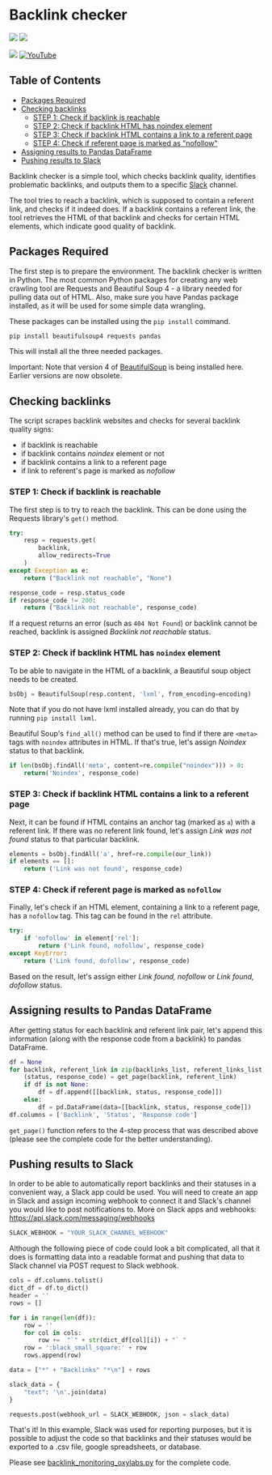 # Backlink checker
[<img src="https://img.shields.io/static/v1?label=&message=Python&color=brightgreen" />](https://github.com/topics/python) [<img src="https://img.shields.io/static/v1?label=&message=web%20scraping&color=important" />](https://github.com/topics/web-scraping)

[![](https://dcbadge.limes.pink/api/server/Pds3gBmKMH?style=for-the-badge&theme=discord)](https://discord.gg/Pds3gBmKMH) [![YouTube](https://img.shields.io/badge/YouTube-Oxylabs-red?style=for-the-badge&logo=youtube&logoColor=white)](https://www.youtube.com/@oxylabs)

## Table of Contents

- [Packages Required](#packages-required)
- [Checking backlinks](#checking-backlinks)
  - [STEP 1: Check if backlink is reachable](#step-1-check-if-backlink-is-reachable)
  - [STEP 2: Check if backlink HTML has noindex element](#step-2-check-if-backlink-html-has-noindex-element)
  - [STEP 3: Check if backlink HTML contains a link to a referent page](#step-3-check-if-backlink-html-contains-a-link-to-a-referent-page)
  - [STEP 4: Check if referent page is marked as "nofollow"](#step-4-check-if-referent-page-is-marked-as-nofollow)
- [Assigning results to Pandas DataFrame](#assigning-results-to-pandas-dataframe)
- [Pushing results to Slack](#pushing-results-to-slack)


Backlink checker is a simple tool, which checks backlink quality, identifies problematic backlinks, and outputs them to a specific [Slack](https://slack.com/) channel.

The tool tries to reach a backlink, which is supposed to contain a referent link, and checks if it indeed does. If a backlink contains a referent link, the tool retrieves the HTML of that backlink and checks for certain HTML elements, which indicate good quality of backlink.

## Packages Required

The first step is to prepare the environment. The backlink checker is written in Python. The most common Python packages for creating any web crawling tool are Requests and Beautiful Soup 4 - a library needed for pulling data out of HTML. Also, make sure you have Pandas package installed, as it will be used for some simple data wrangling.

These packages can be installed using the `pip install` command. 
<!-- Open the terminal, and create a virtual environment (optional but recommended). You can use [virtualenv package](https://pypi.org/project/virtualenv/) ,  [Anaconda distribution](https://docs.anaconda.com/anaconda/navigator/tutorials/manage-environments/), or Python's [venv module](https://docs.python.org/3/tutorial/venv.html) to create virtual environments.

Activate the virtual environment and run the following command. Note that if you are not working with a virtual environment, add `--user` to the following command. -->

```python
pip install beautifulsoup4 requests pandas
```

This will install all the three needed packages. 

Important: Note that version 4 of [BeautifulSoup](https://www.crummy.com/software/BeautifulSoup/bs4/doc/) is being installed here. Earlier versions are now obsolete. 

## Checking backlinks

The script scrapes backlink websites and checks for several backlink quality signs:
- if backlink is reachable
- if backlink contains _noindex_ element or not
- if backlink contains a link to a referent page
- if link to referent's page is marked as _nofollow_

### STEP 1: Check if backlink is reachable

The first step is to try to reach the backlink. This can be done using the Requests library's `get()` method.

```python
try:
    resp = requests.get(
        backlink,
        allow_redirects=True
    )
except Exception as e:
    return ("Backlink not reachable", "None")

response_code = resp.status_code
if response_code != 200:
    return ("Backlink not reachable", response_code)
```

If a request returns an error (such as `404 Not Found`) or backlink cannot be reached, backlink is assigned _Backlink not reachable_ status. 

### STEP 2: Check if backlink HTML has `noindex` element

To be able to navigate in the HTML of a backlink, a Beautiful soup object needs to be created.

```python
bsObj = BeautifulSoup(resp.content, 'lxml', from_encoding=encoding)
```

Note that if you do not have lxml installed already, you can do that by running `pip install lxml`.

Beautiful Soup's `find_all()` method can be used to find if there are `<meta>` tags with `noindex` attributes in HTML. If that's true, let's assign _Noindex_ status to that backlink.

```python
if len(bsObj.findAll('meta', content=re.compile("noindex"))) > 0:
    return('Noindex', response_code)
```

### STEP 3: Check if backlink HTML contains a link to a referent page

Next, it can be found if HTML contains an anchor tag (marked as `a`) with a referent link. If there was no referent link found, let's assign _Link was not found_ status to that particular backlink.

```python
elements = bsObj.findAll('a', href=re.compile(our_link))
if elements == []:
    return ('Link was not found', response_code)
```

### STEP 4: Check if referent page is marked as `nofollow`

Finally, let's check if an HTML element, containing a link to a referent page, has a `nofollow` tag. This tag can be found in the `rel` attribute.

```python
try:
    if 'nofollow' in element['rel']:
        return ('Link found, nofollow', response_code)
except KeyError:
    return ('Link found, dofollow', response_code)
```

Based on the result, let's assign either _Link found, nofollow_ or _Link found, dofollow_ status.


## Assigning results to Pandas DataFrame

After getting status for each backlink and referent link pair, let's append this information (along with the response code from a backlink) to pandas DataFrame.

```python
df = None
for backlink, referent_link in zip(backlinks_list, referent_links_list):
    (status, response_code) = get_page(backlink, referent_link)
    if df is not None:
        df = df.append([[backlink, status, response_code]])
    else:
        df = pd.DataFrame(data=[[backlink, status, response_code]])
df.columns = ['Backlink', 'Status', 'Response code']
```

`get_page()` function refers to the 4-step process that was described above (please see the complete code for the better understanding).


## Pushing results to Slack

In order to be able to automatically report backlinks and their statuses in a convenient way, a Slack app could be used. You will need to create an app in Slack and assign incoming webhook to connect it and Slack's channel you would like to post notifications to. More on Slack apps and webhooks: https://api.slack.com/messaging/webhooks

```python
SLACK_WEBHOOK = "YOUR_SLACK_CHANNEL_WEBHOOK"
```

Although the following piece of code could look a bit complicated, all that it does is formatting data into a readable format and pushing that data to Slack channel via POST request to Slack webhook.

```python
cols = df.columns.tolist()
dict_df = df.to_dict()
header = ''
rows = []

for i in range(len(df)):
    row = ''
    for col in cols:
        row +=  "`" + str(dict_df[col][i]) + "` "
    row = ':black_small_square:' + row
    rows.append(row)

data = ["*" + "Backlinks" "*\n"] + rows

slack_data = {
    "text": '\n'.join(data)
}

requests.post(webhook_url = SLACK_WEBHOOK, json = slack_data)
```


That's it! In this example, Slack was used for reporting purposes, but it is possible to adjust the code so that backlinks and their statuses would be exported to a .csv file, google spreadsheets, or database. 

Please see [backlink_monitoring_oxylabs.py](https://github.com/oxylabs/backlink-monitoring/blob/main/backlink_monitoring.py) for the complete code.


